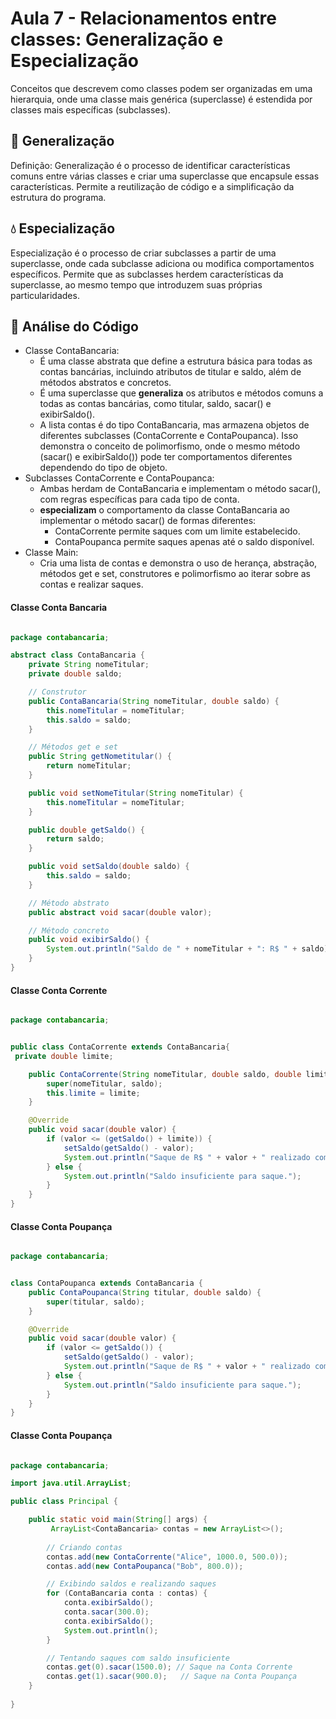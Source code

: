 # Aula 7 - Relacionamentos entre classes: Generalização e Especialização

Conceitos que descrevem como classes podem ser organizadas em uma hierarquia, onde uma classe mais genérica (superclasse) é estendida por classes mais específicas (subclasses).

## :ocean: Generalização
Definição:
Generalização é o processo de identificar características comuns entre várias classes e criar uma superclasse que encapsule essas características.
Permite a reutilização de código e a simplificação da estrutura do programa.

## :droplet: Especialização

Especialização é o processo de criar subclasses a partir de uma superclasse, onde cada subclasse adiciona ou modifica comportamentos específicos.
Permite que as subclasses herdem características da superclasse, ao mesmo tempo que introduzem suas próprias particularidades.

## 🧐 Análise do Código
- Classe ContaBancaria:
  - É uma classe abstrata que define a estrutura básica para todas as contas bancárias, incluindo atributos de titular e saldo, além de métodos abstratos e concretos.
  - É uma superclasse que **generaliza** os atributos e métodos comuns a todas as contas bancárias, como titular, saldo, sacar() e exibirSaldo().
  - A lista contas é do tipo ContaBancaria, mas armazena objetos de diferentes subclasses (ContaCorrente e ContaPoupanca). Isso demonstra o conceito de polimorfismo, onde o mesmo método (sacar() e exibirSaldo()) pode ter comportamentos diferentes dependendo do tipo de objeto.
- Subclasses ContaCorrente e ContaPoupanca:
  - Ambas herdam de ContaBancaria e implementam o método sacar(), com regras específicas para cada tipo de conta.
  - **especializam** o comportamento da classe ContaBancaria ao implementar o método sacar() de formas diferentes:
    - ContaCorrente permite saques com um limite estabelecido.
    - ContaPoupanca permite saques apenas até o saldo disponível.
- Classe Main:
  - Cria uma lista de contas e demonstra o uso de herança, abstração, métodos get e set, construtores e polimorfismo ao iterar sobre as contas e realizar saques.
 
#### Classe Conta Bancaria

```Java

package contabancaria;

abstract class ContaBancaria {
    private String nomeTitular;
    private double saldo;

    // Construtor
    public ContaBancaria(String nomeTitular, double saldo) {
        this.nomeTitular = nomeTitular;
        this.saldo = saldo;
    }

    // Métodos get e set
    public String getNometitular() {
        return nomeTitular;
    }

    public void setNomeTitular(String nomeTitular) {
        this.nomeTitular = nomeTitular;
    }

    public double getSaldo() {
        return saldo;
    }

    public void setSaldo(double saldo) {
        this.saldo = saldo;
    }

    // Método abstrato
    public abstract void sacar(double valor);

    // Método concreto
    public void exibirSaldo() {
        System.out.println("Saldo de " + nomeTitular + ": R$ " + saldo);
    }
}

```

#### Classe Conta Corrente

```Java

package contabancaria;


public class ContaCorrente extends ContaBancaria{
 private double limite;

    public ContaCorrente(String nomeTitular, double saldo, double limite) {
        super(nomeTitular, saldo);
        this.limite = limite;
    }

    @Override
    public void sacar(double valor) {
        if (valor <= (getSaldo() + limite)) {
            setSaldo(getSaldo() - valor);
            System.out.println("Saque de R$ " + valor + " realizado com sucesso da Conta Corrente.");
        } else {
            System.out.println("Saldo insuficiente para saque.");
        }
    }
}

```

#### Classe Conta Poupança

```Java

package contabancaria;


class ContaPoupanca extends ContaBancaria {
    public ContaPoupanca(String titular, double saldo) {
        super(titular, saldo);
    }

    @Override
    public void sacar(double valor) {
        if (valor <= getSaldo()) {
            setSaldo(getSaldo() - valor);
            System.out.println("Saque de R$ " + valor + " realizado com sucesso da Conta Poupança.");
        } else {
            System.out.println("Saldo insuficiente para saque.");
        }
    }
}
```

#### Classe Conta Poupança

```Java

package contabancaria;

import java.util.ArrayList;

public class Principal {

    public static void main(String[] args) {
         ArrayList<ContaBancaria> contas = new ArrayList<>();
        
        // Criando contas
        contas.add(new ContaCorrente("Alice", 1000.0, 500.0));
        contas.add(new ContaPoupanca("Bob", 800.0));

        // Exibindo saldos e realizando saques
        for (ContaBancaria conta : contas) {
            conta.exibirSaldo();
            conta.sacar(300.0);
            conta.exibirSaldo();
            System.out.println();
        }

        // Tentando saques com saldo insuficiente
        contas.get(0).sacar(1500.0); // Saque na Conta Corrente
        contas.get(1).sacar(900.0);   // Saque na Conta Poupança
    }
    
}

```
